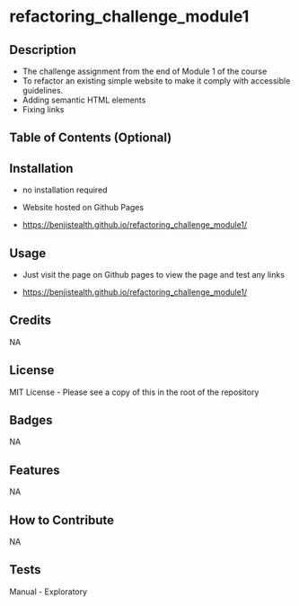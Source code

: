 # refactoring_challenge_module1

## Description

- The challenge assignment from the end of Module 1 of the course
- To refactor an existing simple website to make it comply with   accessible guidelines.
- Adding semantic HTML elements
- Fixing links


## Table of Contents (Optional)

## Installation

- no installation required
- Website hosted on Github Pages

- https://benjistealth.github.io/refactoring_challenge_module1/

## Usage

- Just visit the page on Github pages to view the page and test any links

- https://benjistealth.github.io/refactoring_challenge_module1/

## Credits

NA

## License

MIT License - Please see a copy of this in the root of the repository


## Badges

NA

## Features

NA

## How to Contribute

NA

## Tests

Manual - Exploratory
